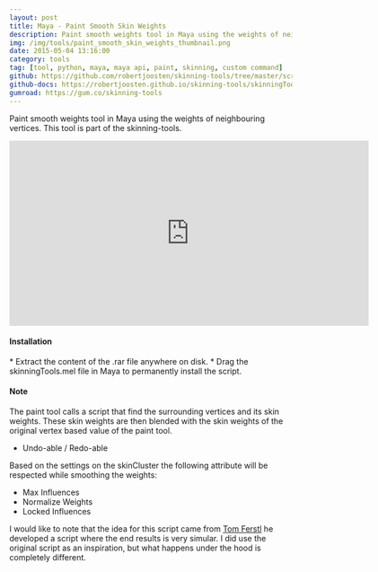 ```yaml
---
layout: post
title: Maya - Paint Smooth Skin Weights
description: Paint smooth weights tool in Maya using the weights of neighbouring vertices. This tool is part of the skinning-tools.
img: /img/tools/paint_smooth_skin_weights_thumbnail.png
date: 2015-05-04 13:16:00
category: tools
tag: [tool, python, maya, maya api, paint, skinning, custom command]
github: https://github.com/robertjoosten/skinning-tools/tree/master/scripts/skinningTools/paintSmoothWeightsCtx
github-docs: https://robertjoosten.github.io/skinning-tools/skinningTools.paintSmoothWeightsCtx
gumroad: https://gum.co/skinning-tools
---
```

<p class="justify">Paint smooth weights tool in Maya using the weights of neighbouring vertices. This tool is part of the skinning-tools.</p>

<p align="center"><iframe src="https://player.vimeo.com/video/126825847?color=ff9933&title=0&byline=0&portrait=0" width="640" height="330" frameborder="0" webkitallowfullscreen mozallowfullscreen allowfullscreen></iframe></p>

<h4>Installation</h4> 
* Extract the content of the .rar file anywhere on disk.
* Drag the skinningTools.mel file in Maya to permanently install the script.

<h4>Note</h4>
<p class="justify">The paint tool calls a script that find the surrounding vertices and its skin weights. These skin weights are then blended with the skin weights of the original vertex based value of the paint tool.</p>
<ul>
 	<li>Undo-able / Redo-able</li>
</ul>
<p class="justify">Based on the settings on the skinCluster the following attribute will be respected while smoothing the weights:</p>
<ul>
 	<li>Max Influences</li>
 	<li>Normalize Weights</li>
 	<li>Locked Influences</li>
</ul>
<p class="justify">I would like to note that the idea for this script came from <a href="https://vimeo.com/tomferstl">Tom Ferstl</a> he developed a script where the end results is very simular. I did use the original script as an inspiration, but what happens under the hood is completely different.</p>